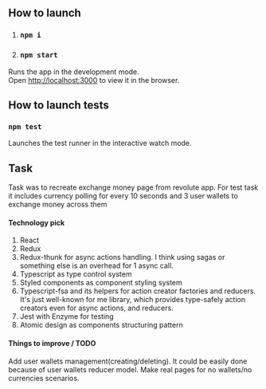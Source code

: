 ## How to launch

1) ### `npm i`
2) ### `npm start`

Runs the app in the development mode.<br />
Open [http://localhost:3000](http://localhost:3000) to view it in the browser.

## How to launch tests
### `npm test`

Launches the test runner in the interactive watch mode.<br />

## Task

Task was to recreate exchange money page from revolute app.
For test task it includes currency polling for every 10 seconds and 3 user wallets to exchange money across them

#### Technology pick
1. React
2. Redux
3. Redux-thunk for async actions handling. I think using sagas or something else is 
an overhead for 1 async call.
3. Typescript as type control system
4. Styled components as component styling system
5. Typescript-fsa and its helpers for action creator factories and reducers. It's just well-known for me library,
which provides type-safely action creators even for async actions, and reducers. 
6. Jest with Enzyme for testing
7. Atomic design as components structuring pattern

#### Things to improve / TODO
Add user wallets management(creating/deleting). It could be easily done because of user wallets reducer model.
Make real pages for no wallets/no currencies scenarios.
